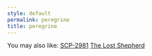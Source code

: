 ```yaml
---
style: default
permalink: peregrine
title: peregrine
---
```

You may also like:
[SCP-2981](http://scp-wiki.net/scp-2981)
[The Lost Shepherd](http://scp-wiki.net/the-lost-shepherd)